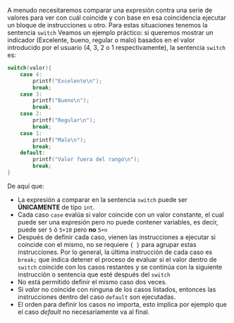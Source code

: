A menudo necesitaremos comparar una expresión contra una serie de valores para ver con cuál coincide y con base en esa coincidencia ejecutar un bloque de instrucciones u otro. Para estas situaciones tenemos la sentencia `switch`
Veamos un ejemplo práctico: si queremos mostrar un indicador (Excelente, bueno, regular o malo) basados en el valor introducido por el usuario (4, 3, 2 o 1 respectivamente), la sentencia `switch` es:
```c
switch(valor){
    case 4:
        printf("Excelente\n");
        break;
    case 3:
        printf("Bueno\n");
        break;
    case 2:
        printf("Regular\n");
        break;
    case 1:
        printf("Malo\n");
        break;
    default:
        printf("Valor fuera del rango\n");
        break;
}
```
De aquí que:

 - La expresión a comparar en la sentencia `switch` puede ser **ÚNICAMENTE** de tipo `int`.
 - Cada caso `case` evalúa si valor coincide con un valor constante, el cual puede ser una expresión pero no puede contener variables, es decir, puede ser `5` ó `5+10` pero **no** `5+n`
 - Después de definir cada caso, vienen las instrucciones a ejecutar si coincide con el mismo, no se requiere `{ }` para agrupar estas instrucciones. Por lo general, la última instrucción de cada caso es `break;` que indica detener el proceso de evaluar si el valor dentro de `switch` coincide con los casos restantes y se continúa con la siguiente instrucción o sentencia que esté después del `switch`
 - No está permitido definir el mismo caso dos veces.
 - Si *valor* no coincide con ninguna de los casos listados, entonces las instrucciones dentro del caso `default` son ejecutadas.
 - El orden para definir los casos no importa, esto implica por ejemplo que el caso *default* no necesariamente va al final.